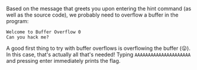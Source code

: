 Based on the message that greets you upon entering the hint command (as well as the source code), we probably need to overflow a buffer in the program:

```
Welcome to Buffer Overflow 0
Can you hack me?
```

A good first thing to try with buffer overflows is overflowing the buffer (😛). In this case, that's actually all that's needed! Typing `AAAAAAAAAAAAAAAAAAAAA` and pressing enter immediately prints the flag.
